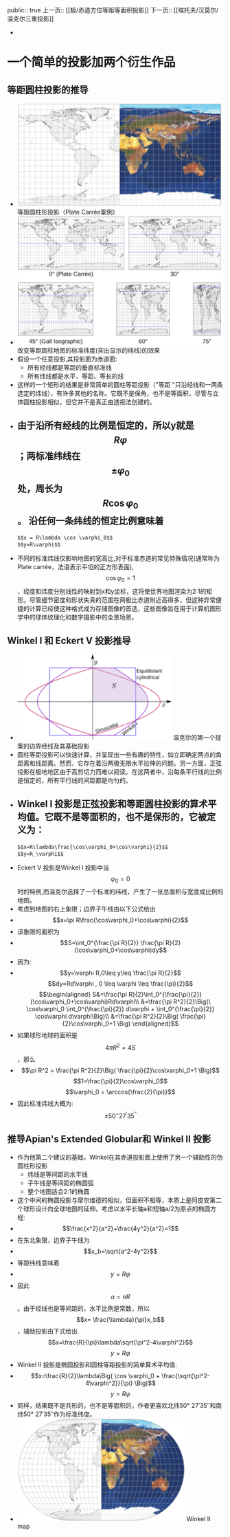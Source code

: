 public:: true
上一页:: [[极/赤道方位等距等面积投影]] 
下一页:: [[埃托夫/汉莫尔/温克尔三重投影]]

-
# 一个简单的投影加两个衍生作品
## 等距圆柱投影的推导
- ![image.png](../assets/image_1623636104530_0.png) 
  等距圆柱形投影（Plate Carrée案例）
- ![image.png](../assets/image_1623636159109_0.png) 
  改变等距圆柱地图的标准纬度(突出显示的纬线)的效果
- 假设一个任意投影,其投影面为赤道面:
  * 所有经线都是等距的垂直标准线
  * 所有纬线都是水平、等距、等长的线
- 这样的一个矩形的结果是非常简单的圆柱等距投影（"等距 "只沿经线和一两条选定的纬线），有许多其他的名称。它既不是保角，也不是等面积，尽管与立体圆柱投影相似，但它并不是真正由透视法创建的。
- 由于沿所有经线的比例是恒定的，所以y就是$$R\varphi$$；两标准纬线在$$\pm \varphi_0$$处，周长为$$R\cos \varphi_0$$。 沿任何一条纬线的恒定比例意味着
	-
	  $$x = R\lambda \cos \varphi_0$$
	  $$y=R\varphi$$
- 不同的标准纬线仅影响地图的宽高比,对于标准赤道的常见特殊情况(通常称为Plate carrée，法语表示平坦的正方形表面),$$\cos\varphi_0=1$$，经度和纬度分别线性的映射到x和y坐标，这将使世界地图渲染为2:1的矩形。尽管细节密度和形状失真的范围在两极比赤道附近高得多，但这种异常便捷的计算已经使这种格式成为存储图像的首选，这些图像旨在用于计算机图形学中的球体纹理化和数字摄影中的全景场景。
## Winkel I 和 Eckert V 投影推导
- ![image.png](../assets/image_1623637055635_0.png) 
  温克尔的第一个提案的边界经线及其基础投影
- 圆柱等距投影可以快速计算，并呈现出一些有趣的特性，如立即确定两点的角距离和线距离。然而，它存在着沿两极无限水平拉伸的问题。另一方面，正弦投影在极地地区由于高剪切力而难以阅读。在这两者中，沿每条平行线的比例是恒定的，所有平行线的间距都是均匀的。
- Winkel I 投影是正弦投影和等距圆柱投影的算术平均值。它既不是等面积的，也不是保形的，它被定义为：
	-
	  $$x=R\lambda\frac{\cos\varphi_0+\cos\varphi}{2}$$
	  $$y=R_\varphi$$
- Eckert V 投影是Winkel I 投影中当$$\varphi_0=0$$时的特例,而温克尔选择了一个标准的纬线，产生了一张总面积与宽度成比例的地图。
- 考虑到地图的右上象限；边界子午线由以下公式给出
-
  $$x=\pi R\frac{\cos\varphi_0+\cos\varphi}{2}$$
- 该象限的面积为
-
  $$S=\int_0^{\frac{\pi R}{2}} \frac{\pi R}{2}(\cos\varphi_0+\cos\varphi)dy$$
- 因为:
-
  $$y=\varphi R,0\leq y\leq \frac{\pi R}{2}$$
  $$dy=Rd\varphi , 0 \leq \varphi \leq \frac{\pi}{2}$$
  $$\begin{aligned}
  S&=\frac{\pi R}{2}\int_0^{\frac{\pi}{2}}(\cos\varphi_0+\cos\varphi)Rd\varphi\\
  &=\frac{\pi R^2}{2}\Big(\ \cos\varphi_0 \int_0^{\frac{\pi}{2}} d\varphi + \int_0^{\frac{\pi}{2}} \cos\varphi d\varphi\Big)\\
  &=\frac{\pi R^2}{2}\Big( \frac{\pi}{2}\cos\varphi_0+1 \Big)
  \end{aligned}$$
- 如果球形地球的面积是 $$4\pi R^2 =4S$$，那么
-
  $$\pi R^2 = \frac{\pi R^2}{2}\Big( \frac{\pi}{2}\cos\varphi_0+1 \Big)$$
  $$1=\frac{\pi}{2}\cos\varphi_0$$
  $$\varphi_0 = \arccos{\frac{2}{\pi}}$$
- 因此标准纬线大概为:$$\pm 50^\circ 27^\prime35 ^{\prime \prime}$$
## 推导Apian's Extended Globular和 Winkel II 投影
- 作为他第二个建议的基础，Winkel在其赤道投影面上使用了另一个辅助性的伪圆柱形投影
  * 纬线是等间距的水平线
  * 子午线是等间距的椭圆弧
  * 整个地图适合2:1的椭圆
- 这个中间的椭圆投影与摩尔维德的相似，但面积不相等，本质上是阿皮安第二个球形设计向全球地图的延伸。考虑以水平长轴a和短轴a/2为原点的椭圆方程:
-
  $$\frac{x^2}{a^2}+\frac{4y^2}{a^2}=1$$
- 在东北象限，边界子午线为
-
  $$x_b=\sqrt{a^2-4y^2}$$
- 等距纬线意味着
-
  $$y=R\varphi$$
- 因此 $$a=\pi R$$。由于经线也是等间距的，水平比例是常数，所以$$x= \frac{\lambda}{\pi}x_b$$，辅助投影由下式给出
  $$x=\frac{R}{\pi}\lambda\sqrt{\pi^2-4\varphi^2}$$
  $$y=R\varphi$$
- Winkel II 投影是椭圆投影和圆柱等距投影的简单算术平均值:
-
  $$x=\frac{R}{2}\lambda\Big( \cos \varphi_0 + \frac{\sqrt{\pi^2-4\varphi^2}}{\pi} \Big)$$
  $$y=R\varphi$$
- 同样，结果既不是共形的，也不是等面积的，作者更喜欢北纬50° 27′35″和南纬50° 27′35″作为标准纬度。
- ![image.png](../assets/image_1623640079205_0.png) 
  Winkel II map